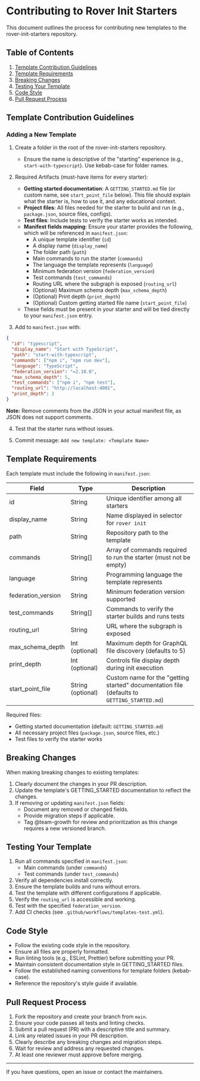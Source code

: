 # Contributing to Rover Init Starters

This document outlines the process for contributing new templates to the rover-init-starters repository.

## Table of Contents
1. [Template Contribution Guidelines](#template-contribution-guidelines)
2. [Template Requirements](#template-requirements)
3. [Breaking Changes](#breaking-changes)
4. [Testing Your Template](#testing-your-template)
5. [Code Style](#code-style)
6. [Pull Request Process](#pull-request-process)

## Template Contribution Guidelines

### Adding a New Template

1. Create a folder in the root of the rover-init-starters repository.
   - Ensure the name is descriptive of the "starting" experience (e.g., `start-with-typescript`). Use kebab-case for folder names.

2. Required Artifacts (must-have items for every starter):
   - **Getting started documentation**: A `GETTING_STARTED.md` file (or custom name, see `start_point_file` below). This file should explain what the starter is, how to use it, and any educational context.
   - **Project files**: All files needed for the starter to build and run (e.g., `package.json`, source files, configs).
   - **Test files**: Include tests to verify the starter works as intended.
   - **Manifest fields mapping**: Ensure your starter provides the following, which will be referenced in `manifest.json`:
     - A unique template identifier (`id`)
     - A display name (`display_name`)
     - The folder path (`path`)
     - Main commands to run the starter (`commands`)
     - The language the template represents (`language`)
     - Minimum federation version (`federation_version`)
     - Test commands (`test_commands`)
     - Routing URL where the subgraph is exposed (`routing_url`)
     - (Optional) Maximum schema depth (`max_schema_depth`)
     - (Optional) Print depth (`print_depth`)
     - (Optional) Custom getting started file name (`start_point_file`)
   - These fields must be present in your starter and will be tied directly to your `manifest.json` entry.

3. Add to `manifest.json` with:

```json
{
  "id": "typescript",
  "display_name": "Start with TypeScript",
  "path": "start-with-typescript",
  "commands": ["npm i", "npm run dev"],
  "language": "TypeScript",
  "federation_version": "=2.10.0",
  "max_schema_depth": 5,
  "test_commands": ["npm i", "npm test"],
  "routing_url": "http://localhost:4001",
  "print_depth": 2
}
```

**Note:** Remove comments from the JSON in your actual manifest file, as JSON does not support comments.

4. Test that the starter runs without issues.

5. Commit message: `Add new template: <Template Name>`

## Template Requirements

Each template must include the following in `manifest.json`:

| Field             | Type         | Description                                                                 |
|------------------|--------------|-----------------------------------------------------------------------------|
| id               | String       | Unique identifier among all starters                                       |
| display_name     | String       | Name displayed in selector for `rover init`                                |
| path             | String       | Repository path to the template                                            |
| commands         | String[]     | Array of commands required to run the starter (must not be empty)          |
| language         | String       | Programming language the template represents                               |
| federation_version | String     | Minimum federation version supported                                       |
| test_commands    | String[]     | Commands to verify the starter builds and runs tests                       |
| routing_url      | String       | URL where the subgraph is exposed                                          |
| max_schema_depth | Int (optional) | Maximum depth for GraphQL file discovery (defaults to 5)                  |
| print_depth      | Int (optional) | Controls file display depth during init execution                         |
| start_point_file | String (optional) | Custom name for the "getting started" documentation file (defaults to `GETTING_STARTED.md`) |


Required files:
- Getting started documentation (default: `GETTING_STARTED.md`)
- All necessary project files (`package.json`, source files, etc.)
- Test files to verify the starter works

## Breaking Changes

When making breaking changes to existing templates:

1. Clearly document the changes in your PR description.
2. Update the template's GETTING_STARTED documentation to reflect the changes.
3. If removing or updating `manifest.json` fields:
   - Document any removed or changed fields.
   - Provide migration steps if applicable.
   - Tag @team-growth for review and prioritization as this change requires a new versioned branch.

## Testing Your Template

1. Run all commands specified in `manifest.json`:
   - Main commands (under `commands`)
   - Test commands (under `test_commands`)
2. Verify all dependencies install correctly.
3. Ensure the template builds and runs without errors.
4. Test the template with different configurations if applicable.
5. Verify the `routing_url` is accessible and working.
6. Test with the specified `federation_version`.
7. Add CI checks (see `.github/workflows/templates-test.yml`).

## Code Style

- Follow the existing code style in the repository.
- Ensure all files are properly formatted.
- Run linting tools (e.g., ESLint, Prettier) before submitting your PR.
- Maintain consistent documentation style in GETTING_STARTED files.
- Follow the established naming conventions for template folders (kebab-case).
- Reference the repository's style guide if available.

## Pull Request Process

1. Fork the repository and create your branch from `main`.
2. Ensure your code passes all tests and linting checks.
3. Submit a pull request (PR) with a descriptive title and summary.
4. Link any related issues in your PR description.
5. Clearly describe any breaking changes and migration steps.
6. Wait for review and address any requested changes.
7. At least one reviewer must approve before merging.

---

If you have questions, open an issue or contact the maintainers.